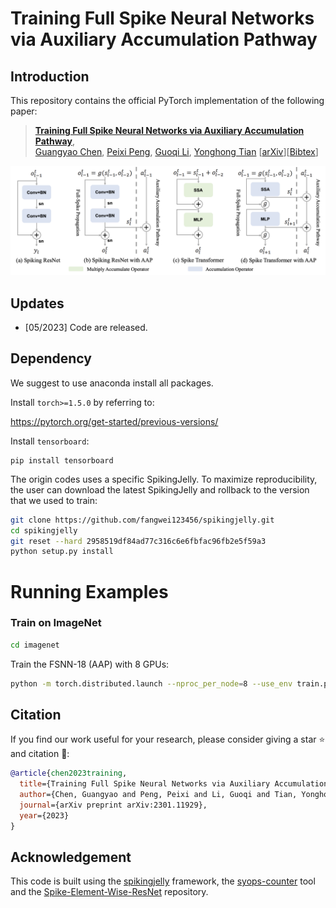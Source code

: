 # Training Full Spike Neural Networks via Auxiliary Accumulation Pathway

## Introduction

This repository contains the official PyTorch implementation of the following paper:

> [**Training Full Spike Neural Networks via Auxiliary Accumulation Pathway**](https://arxiv.org/abs/2301.11929),  
> [Guangyao Chen](https://icgy96.github.io/), [Peixi Peng](https://scholar.google.com/citations?user=CFMuFGoAAAAJ&hl=it), [Guoqi Li](https://scholar.google.com/citations?hl=it&user=qCfE--MAAAAJ), [Yonghong Tian](https://www.pkuml.org/)
> [[arXiv](https://arxiv.org/abs/2301.11929)][[Bibtex](https://github.com/iCGY96/AAP#citation)]

![highlights](figs/aap.png)

## Updates

- [05/2023] Code are released.

## Dependency

We suggest to use anaconda install all packages.

Install `torch>=1.5.0` by referring to:

https://pytorch.org/get-started/previous-versions/

Install `tensorboard`:

```shell
pip install tensorboard
```

The origin codes uses a specific SpikingJelly. To maximize reproducibility, the user can download the latest SpikingJelly and rollback to the version that we used to train:

```bash
git clone https://github.com/fangwei123456/spikingjelly.git
cd spikingjelly
git reset --hard 2958519df84ad77c316c6e6fbfac96fb2e5f59a3
python setup.py install
```

# Running Examples

### Train on ImageNet

```bash
cd imagenet
```

Train the FSNN-18 (AAP) with 8 GPUs:

```bash
python -m torch.distributed.launch --nproc_per_node=8 --use_env train.py --cos_lr_T 320 --model dsnn18 -b 64 --output-dir ./logs --tb --print-freq 500 --amp --cache-dataset --connect_f IAND --T 4 --lr 0.1 --epoch 320 --data-path /datasets/imagenet
```

## Citation

If you find our work useful for your research, please consider giving a star :star: and citation :beer::

```bibtex
@article{chen2023training,
  title={Training Full Spike Neural Networks via Auxiliary Accumulation Pathway},
  author={Chen, Guangyao and Peng, Peixi and Li, Guoqi and Tian, Yonghong},
  journal={arXiv preprint arXiv:2301.11929},
  year={2023}
}
```

## Acknowledgement

This code is built using the [spikingjelly](https://github.com/fangwei123456/spikingjelly) framework, the [syops-counter](https://github.com/iCGY96/syops-counter) tool and the [Spike-Element-Wise-ResNet](https://github.com/fangwei123456/Spike-Element-Wise-ResNet) repository.
